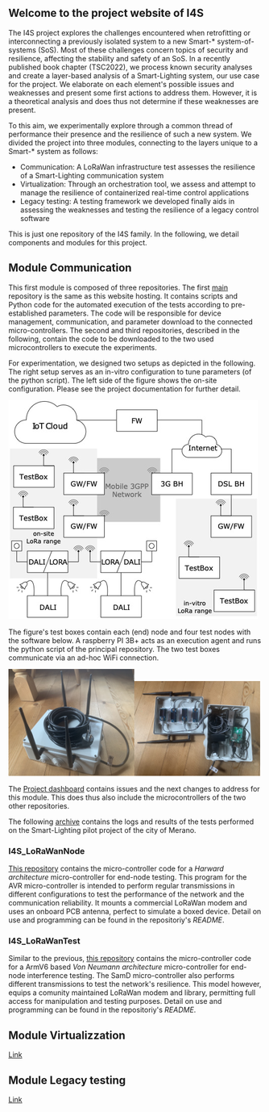 ## Welcome to the project website of I4S

The I4S project explores the challenges encountered when retrofitting or interconnecting a previously isolated system to a new Smart-* system-of-systems (SoS). Most of these challenges concern topics of security and resilience, affecting the stability and safety of an SoS. In a recently published book chapter (TSC2022), we process known security analyses and create a layer-based analysis of a Smart-Lighting system, our use case for the project. We elaborate on each element's possible issues and weaknesses and present some first actions to address them. However, it is a theoretical analysis and does thus not determine if these weaknesses are present.

To this aim, we experimentally explore through a common thread of performance their presence and the resilience of such a new system. We divided the project into three modules, connecting to the layers unique to a Smart-* system as follows:
- Communication: A LoRaWan infrastructure test assesses the resilience of a Smart-Lighting communication system
- Virtualization: Through an orchestration tool, we assess and attempt to manage the resilience of containerized real-time control applications
- Legacy testing: A testing framework we developed finally aids in assessing the weaknesses and testing the resilience of a legacy control software

This is just one repository of the I4S family. In the following, we detail components and modules for this project.


## Module Communication

This first module is composed of three repositories. The first [main](https://github.com/flhofer/I4S) repository is the same as this website hosting. It contains scripts and Python code for the automated execution of the tests according to pre-established parameters. The code will be responsible for device management, communication, and parameter download to the connected micro-controllers. The second and third repositories, described in the following, contain the code to be downloaded to the two used microcontrollers to execute the experiments.

For experimentation, we designed two setups as depicted in the following. The right setup serves as an in-vitro configuration to tune parameters (of the python script). The left side of the figure shows the on-site configuration. Please see the project documentation for further detail.

![Experiment setup](archExperiments.jpg)

The figure's test boxes contain each (end) node and four test nodes with the software below. A raspberry PI 3B+ acts as an execution agent and runs the python script of the principal repository. The two test boxes communicate via an ad-hoc WiFi connection.

<img src="LoraBox.jpg" alt="Test boxes" width="250"/><img src="LoraBox_inside.jpg" alt="Test boxes inside" width="250"/>

The [Project dashboard](https://github.com/users/flhofer/projects/1) contains issues and the next changes to address for this module. This does thus also include the microcontrollers of the two other repositories. 

The following [archive](https://bit.ly/3iIJRh7) contains the logs and results of the tests performed on the Smart-Lighting pilot project of the city of Merano.

### I4S_LoRaWanNode

[This repository](https://github.com/flhofer/I4S_LoRaWanNode) contains the micro-controller code for a _Harward architecture_ micro-controller for end-node testing. This program for the AVR micro-controller is intended to perform regular transmissions in different configurations to test the performance of the network and the communication reliability. It mounts a commercial LoRaWan modem and uses an onboard PCB antenna, perfect to simulate a boxed device.
Detail on use and programming can be found in the repositoriy's _README_.

### I4S_LoRaWanTest

Similar to the previous, [this repository](https://github.com/flhofer/I4S_LoRaWanTest) contains the micro-controller code for a ArmV6 based _Von Neumann architecture_ micro-controller for end-node interference testing. The SamD micro-controller also performs different transmissions to test the network's resilience. This model however, equips a comunity maintained LoRaWan modem and library, permitting full access for manipulation and testing purposes.
Detail on use and programming can be found in the repositoriy's _README_.

## Module Virtualizzation

[Link](https://github.com/flhofer/real-time-containers)

## Module Legacy testing

[Link](https://github.com/flhofer/IEC_61131-3_TestLib)

